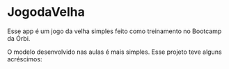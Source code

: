 # JogodaVelha

Esse app é um jogo da velha simples feito como treinamento no Bootcamp da Órbi.

O modelo desenvolvido nas aulas é mais simples. Esse projeto teve alguns acréscimos:


